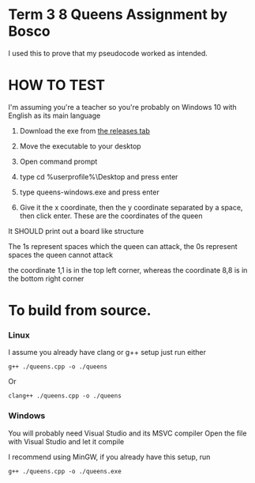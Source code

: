 # Term 3 8 Queens Assignment by Bosco

I used this to prove that my pseudocode worked as intended.

# HOW TO TEST

I'm assuming you're a teacher so you're probably on Windows 10 with English as its main language

1. Download the exe from [the releases tab](https://github.com/fijcj/term3-assignment/releases)

2. Move the executable to your desktop

3. Open command prompt

4. type cd %userprofile%\Desktop and press enter

5. type queens-windows.exe and press enter

6. Give it the x coordinate, then the y coordinate separated by a space, then click enter. These are the coordinates of the queen

It SHOULD print out a board like structure

The 1s represent spaces which the queen can attack, the 0s represent spaces the queen cannot attack


the coordinate 1,1 is in the top left corner, whereas the coordinate 8,8 is in the bottom right corner


# To build from source.

### Linux
I assume you already have clang or g++ setup just run either

`g++ ./queens.cpp -o ./queens`

Or

`clang++ ./queens.cpp -o ./queens`

### Windows
You will probably need Visual Studio and its MSVC compiler
Open the file with Visual Studio and let it compile

I recommend using MinGW, if you already have this setup, run 

`g++ ./queens.cpp -o ./queens.exe`
